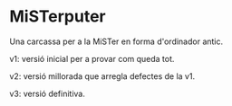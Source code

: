 # MiSTerputer
Una carcassa per a la MiSTer en forma d'ordinador antic.

v1: versió inicial per a provar com queda tot.

v2: versió millorada que arregla defectes de la v1.

v3: versió definitiva.
